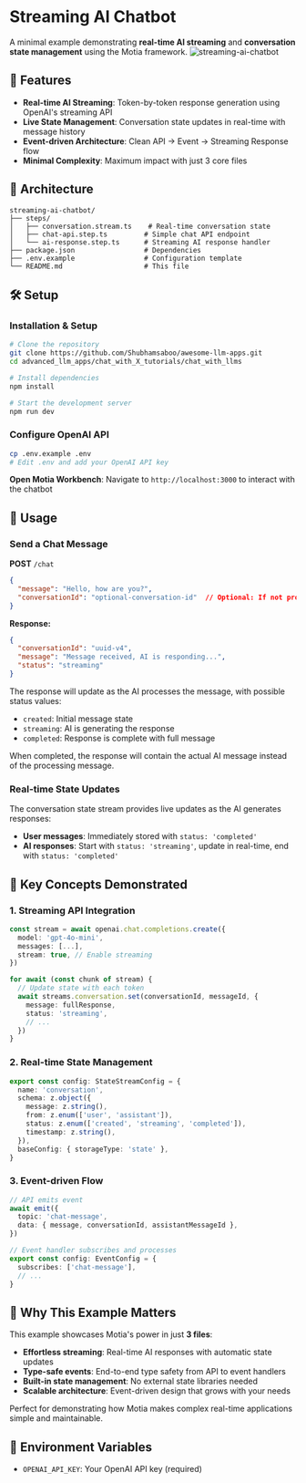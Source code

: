 # Streaming AI Chatbot

A minimal example demonstrating **real-time AI streaming** and **conversation state management** using the Motia framework.
![streaming-ai-chatbot](docs/images/streaming-ai-chatbot.gif)

## 🚀 Features

- **Real-time AI Streaming**: Token-by-token response generation using OpenAI's streaming API
- **Live State Management**: Conversation state updates in real-time with message history
- **Event-driven Architecture**: Clean API → Event → Streaming Response flow
- **Minimal Complexity**: Maximum impact with just 3 core files

## 📁 Architecture

```
streaming-ai-chatbot/
├── steps/
│   ├── conversation.stream.ts    # Real-time conversation state
│   ├── chat-api.step.ts         # Simple chat API endpoint  
│   └── ai-response.step.ts      # Streaming AI response handler
├── package.json                 # Dependencies
├── .env.example                 # Configuration template
└── README.md                    # This file
```

## 🛠️ Setup

### Installation & Setup

```bash
# Clone the repository
git clone https://github.com/Shubhamsaboo/awesome-llm-apps.git
cd advanced_llm_apps/chat_with_X_tutorials/chat_with_llms

# Install dependencies
npm install

# Start the development server
npm run dev
```

### Configure OpenAI API
   ```bash
   cp .env.example .env
   # Edit .env and add your OpenAI API key
   ```

**Open Motia Workbench**:
   Navigate to `http://localhost:3000` to interact with the chatbot

## 🔧 Usage

### Send a Chat Message

**POST** `/chat`

```json
{
  "message": "Hello, how are you?",
  "conversationId": "optional-conversation-id"  // Optional: If not provided, a new conversation will be created
}
```

**Response:**
```json
{
  "conversationId": "uuid-v4",
  "message": "Message received, AI is responding...",
  "status": "streaming"
}
```

The response will update as the AI processes the message, with possible status values:
- `created`: Initial message state
- `streaming`: AI is generating the response
- `completed`: Response is complete with full message

When completed, the response will contain the actual AI message instead of the processing message.

### Real-time State Updates

The conversation state stream provides live updates as the AI generates responses:

- **User messages**: Immediately stored with `status: 'completed'`
- **AI responses**: Start with `status: 'streaming'`, update in real-time, end with `status: 'completed'`

## 🎯 Key Concepts Demonstrated

### 1. **Streaming API Integration**
```typescript
const stream = await openai.chat.completions.create({
  model: 'gpt-4o-mini',
  messages: [...],
  stream: true, // Enable streaming
})

for await (const chunk of stream) {
  // Update state with each token
  await streams.conversation.set(conversationId, messageId, {
    message: fullResponse,
    status: 'streaming',
    // ...
  })
}
```

### 2. **Real-time State Management**
```typescript
export const config: StateStreamConfig = {
  name: 'conversation',
  schema: z.object({
    message: z.string(),
    from: z.enum(['user', 'assistant']),
    status: z.enum(['created', 'streaming', 'completed']),
    timestamp: z.string(),
  }),
  baseConfig: { storageType: 'state' },
}
```

### 3. **Event-driven Flow**
```typescript
// API emits event
await emit({
  topic: 'chat-message',
  data: { message, conversationId, assistantMessageId },
})

// Event handler subscribes and processes
export const config: EventConfig = {
  subscribes: ['chat-message'],
  // ...
}
```

## 🌟 Why This Example Matters

This example showcases Motia's power in just **3 files**:

- **Effortless streaming**: Real-time AI responses with automatic state updates
- **Type-safe events**: End-to-end type safety from API to event handlers
- **Built-in state management**: No external state libraries needed
- **Scalable architecture**: Event-driven design that grows with your needs

Perfect for demonstrating how Motia makes complex real-time applications simple and maintainable.

## 🔑 Environment Variables

- `OPENAI_API_KEY`: Your OpenAI API key (required)